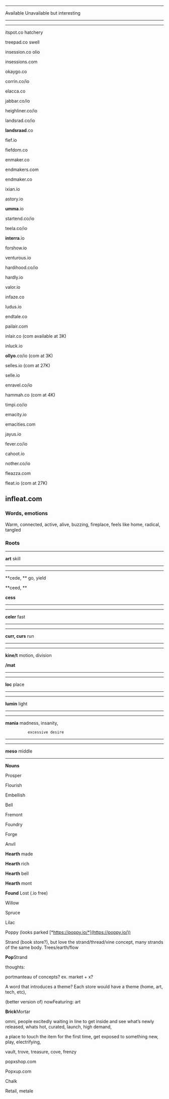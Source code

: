   ---------------------------------------------------------------
  Available                         Unavailable but interesting
  ---------                         ---------------------------
  --------------------------------- -----------------------------
  itspot.co                         hatchery

  treepad.co                        swell

  insession.co                      olio

  insessions.com

  okaygo.co

  corrin.co/io

  elacca.co

  jabbar.co/io

  heighliner.co/io

  landsrad.co/io

  **landsraad**.co

  fief.io

  fiefdom.co

  enmaker.co

  endmakers.com

  endmaker.co

  ixian.io

  astory.io

  **umma**.io

  startend.co/io

  teela.co/io

  **interra**.io

  forshow.io

  venturous.io

  hardihood.co/io

  hardly.io

  valor.io

  infaze.co

  ludus.io

  endtale.co

  pailair.com

  inlair.co (com available at 3K)

  inluck.io

  **ollyo**.co/io (com at 3K)

  selles.io (com at 27K)

  selle.io

  enravel.co/io

  hammah.co (com at 4K)

  timpi.co/io

  emacity.io

  emacities.com

  jayus.io

  fever.co/io

  cahoot.io

  nother.co/io

  fleazza.com

  fleat.io (com at 27K)

  infleat.com
  ---------------------------------------------------------------

### Words, emotions

Warm, connected, active, alive, buzzing, fireplace, feels like home,
radical, tangled

### Roots

  --------- -------
  **art**   skill
  --------- -------

  ------------ -----------
  **cede, **   go, yield

  **ceed, **

  **cess**
  ------------ -----------

  ----------- ------
  **celer**   fast
  ----------- ------

  ---------------- -----
  **curr, curs**   run
  ---------------- -----

  ------------ ------------------
  **kine/t**   motion, division

  **/mat**
  ------------ ------------------

  --------- -------
  **loc**   place
  --------- -------

  ----------- -------
  **lumin**   light
  ----------- -------

  ----------- --------------------
  **mania**   madness, insanity,

              excessive desire
  ----------- --------------------

  ---------- --------
  **meso**   middle
  ---------- --------

**Nouns**

Prosper

Flourish

Embellish

Bell

Fremont

Foundry

Forge

Anvil

**Hearth** made

**Hearth** rich

**Hearth** bell

**Hearth** mont

**Found** Lost (.io free)

Willow

Spruce

Lilac

Poppy (looks parked [*https://poppy.io/*](https://poppy.io/))

Strand (book store?), but love the strand/thread/vine concept, many
strands of the same body. Trees/earth/flow

**Pop**Strand

thoughts:

portmanteau of concepts? ex. market + x?

A word that introduces a theme? Each store would have a theme (home,
art, tech, etc),

(better version of) nowFeaturing: art

**Brick**Mortar

omni, people excitedly waiting in line to get inside and see what’s
newly released, whats hot, curated, launch, high demand,

a place to touch the item for the first time, get exposed to something
new, play, electrifying,

vault, trove, treasure, cove, frenzy

popxshop.com

Popxup.com

Chalk

Retail, metale
